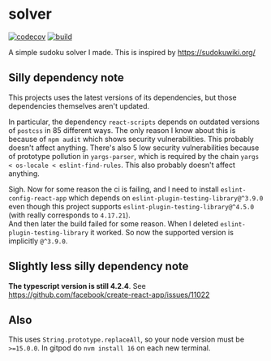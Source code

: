 # solver

[![codecov](https://codecov.io/gh/icecream17/solver/branch/main/graph/badge.svg?token=FOcsmxUx91)](https://codecov.io/gh/icecream17/solver)
[![build](https://github.com/icecream17/solver/workflows/build/badge.svg)](https://github.com/icecream17/solver/actions)

A simple sudoku solver I made. This is inspired by <https://sudokuwiki.org/>

## Silly dependency note

This projects uses the latest versions of its dependencies, but those dependencies themselves aren't updated.

In particular, the dependency `react-scripts` depends on outdated versions of `postcss` in 85 different ways. The only reason I know about this is because of `npm audit` which shows security vulnerabilities. This probably doesn't affect anything. There's also 5 low security vulnerabilities because of prototype pollution in `yargs-parser`, which is required by the chain `yargs < os-locale < eslint-find-rules`. This also probably doesn't affect anything.

Sigh. Now for some reason the ci is failing, and I need to install `eslint-config-react-app` which depends on `eslint-plugin-testing-library@^3.9.0` even though this project supports `eslint-plugin-testing-library@^4.5.0` (with really corresponds to `4.17.21`).\
And then later the build failed for some reason. When I deleted `eslint-plugin-testing-library` it worked. So now the supported version is implicitly `@^3.9.0`.

## Slightly less silly dependency note

__The typescript version is still 4.2.4__. See <https://github.com/facebook/create-react-app/issues/11022>

## Also

This uses `String.prototype.replaceAll`, so your node version must be `>=15.0.0`. In gitpod do `nvm install 16` on each new terminal.
